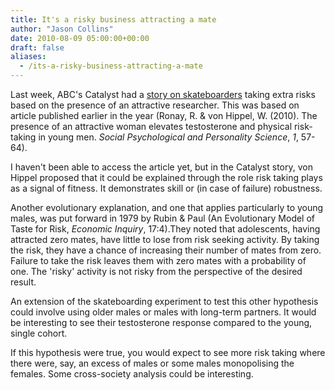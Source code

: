 ```yaml
---
title: It's a risky business attracting a mate
author: "Jason Collins"
date: 2010-08-09 05:00:00+00:00
draft: false
aliases:
  - /its-a-risky-business-attracting-a-mate
---
```


Last week, ABC's Catalyst had a [story on skateboarders](http://www.abc.net.au/catalyst/stories/2967720.htm) taking extra risks based on the presence of an attractive researcher. This was based on article published earlier in the year (Ronay, R. & von Hippel, W. (2010). The presence of an attractive  woman elevates testosterone and physical risk-taking in young men. _Social Psychological and Personality Science_, _1_, 57-64).

I haven't been able to access the article yet, but in the Catalyst story, von Hippel proposed that it could be explained through the role risk taking plays as a signal of fitness. It demonstrates skill or (in case of failure) robustness.

Another evolutionary explanation, and one that applies particularly to young males, was put forward in 1979 by Rubin & Paul (An Evolutionary Model of Taste for Risk, _Economic Inquiry_, 17:4).They noted that adolescents, having attracted zero mates, have little to lose from risk seeking activity. By taking the risk, they have a chance of increasing their number of mates from zero. Failure to take the risk leaves them with zero mates with a probability of one. The 'risky' activity is not risky from the perspective of the desired result.

An extension of the skateboarding experiment to test this other hypothesis could involve using older males or males with long-term partners. It would be interesting to see their testosterone response compared to the young, single cohort.

If this hypothesis were true, you would expect to see more risk taking where there were, say, an excess of males or some males monopolising the females. Some cross-society analysis could be interesting.
